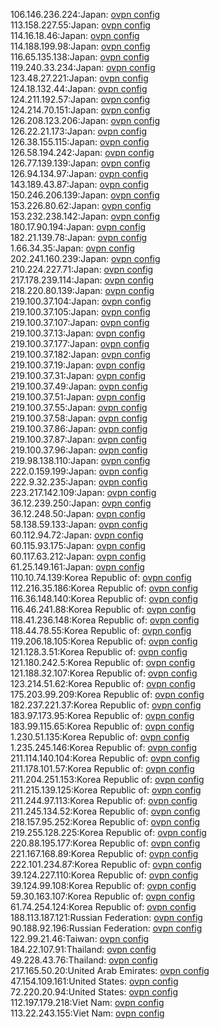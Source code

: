106.146.236.224:Japan: [ovpn config](vpn/106_146_236_224.ovpn)  
113.158.227.55:Japan: [ovpn config](vpn/113_158_227_55.ovpn)  
114.16.18.46:Japan: [ovpn config](vpn/114_16_18_46.ovpn)  
114.188.199.98:Japan: [ovpn config](vpn/114_188_199_98.ovpn)  
116.65.135.138:Japan: [ovpn config](vpn/116_65_135_138.ovpn)  
119.240.33.234:Japan: [ovpn config](vpn/119_240_33_234.ovpn)  
123.48.27.221:Japan: [ovpn config](vpn/123_48_27_221.ovpn)  
124.18.132.44:Japan: [ovpn config](vpn/124_18_132_44.ovpn)  
124.211.192.57:Japan: [ovpn config](vpn/124_211_192_57.ovpn)  
124.214.70.151:Japan: [ovpn config](vpn/124_214_70_151.ovpn)  
126.208.123.206:Japan: [ovpn config](vpn/126_208_123_206.ovpn)  
126.22.21.173:Japan: [ovpn config](vpn/126_22_21_173.ovpn)  
126.38.155.115:Japan: [ovpn config](vpn/126_38_155_115.ovpn)  
126.58.194.242:Japan: [ovpn config](vpn/126_58_194_242.ovpn)  
126.77.139.139:Japan: [ovpn config](vpn/126_77_139_139.ovpn)  
126.94.134.97:Japan: [ovpn config](vpn/126_94_134_97.ovpn)  
143.189.43.87:Japan: [ovpn config](vpn/143_189_43_87.ovpn)  
150.246.206.139:Japan: [ovpn config](vpn/150_246_206_139.ovpn)  
153.226.80.62:Japan: [ovpn config](vpn/153_226_80_62.ovpn)  
153.232.238.142:Japan: [ovpn config](vpn/153_232_238_142.ovpn)  
180.17.90.194:Japan: [ovpn config](vpn/180_17_90_194.ovpn)  
182.21.139.78:Japan: [ovpn config](vpn/182_21_139_78.ovpn)  
1.66.34.35:Japan: [ovpn config](vpn/1_66_34_35.ovpn)  
202.241.160.239:Japan: [ovpn config](vpn/202_241_160_239.ovpn)  
210.224.227.71:Japan: [ovpn config](vpn/210_224_227_71.ovpn)  
217.178.239.114:Japan: [ovpn config](vpn/217_178_239_114.ovpn)  
218.220.80.139:Japan: [ovpn config](vpn/218_220_80_139.ovpn)  
219.100.37.104:Japan: [ovpn config](vpn/219_100_37_104.ovpn)  
219.100.37.105:Japan: [ovpn config](vpn/219_100_37_105.ovpn)  
219.100.37.107:Japan: [ovpn config](vpn/219_100_37_107.ovpn)  
219.100.37.13:Japan: [ovpn config](vpn/219_100_37_13.ovpn)  
219.100.37.177:Japan: [ovpn config](vpn/219_100_37_177.ovpn)  
219.100.37.182:Japan: [ovpn config](vpn/219_100_37_182.ovpn)  
219.100.37.19:Japan: [ovpn config](vpn/219_100_37_19.ovpn)  
219.100.37.31:Japan: [ovpn config](vpn/219_100_37_31.ovpn)  
219.100.37.49:Japan: [ovpn config](vpn/219_100_37_49.ovpn)  
219.100.37.51:Japan: [ovpn config](vpn/219_100_37_51.ovpn)  
219.100.37.55:Japan: [ovpn config](vpn/219_100_37_55.ovpn)  
219.100.37.58:Japan: [ovpn config](vpn/219_100_37_58.ovpn)  
219.100.37.86:Japan: [ovpn config](vpn/219_100_37_86.ovpn)  
219.100.37.87:Japan: [ovpn config](vpn/219_100_37_87.ovpn)  
219.100.37.96:Japan: [ovpn config](vpn/219_100_37_96.ovpn)  
219.98.138.110:Japan: [ovpn config](vpn/219_98_138_110.ovpn)  
222.0.159.199:Japan: [ovpn config](vpn/222_0_159_199.ovpn)  
222.9.32.235:Japan: [ovpn config](vpn/222_9_32_235.ovpn)  
223.217.142.109:Japan: [ovpn config](vpn/223_217_142_109.ovpn)  
36.12.239.250:Japan: [ovpn config](vpn/36_12_239_250.ovpn)  
36.12.248.50:Japan: [ovpn config](vpn/36_12_248_50.ovpn)  
58.138.59.133:Japan: [ovpn config](vpn/58_138_59_133.ovpn)  
60.112.94.72:Japan: [ovpn config](vpn/60_112_94_72.ovpn)  
60.115.93.175:Japan: [ovpn config](vpn/60_115_93_175.ovpn)  
60.117.63.212:Japan: [ovpn config](vpn/60_117_63_212.ovpn)  
61.25.149.161:Japan: [ovpn config](vpn/61_25_149_161.ovpn)  
110.10.74.139:Korea Republic of: [ovpn config](vpn/110_10_74_139.ovpn)  
112.216.35.186:Korea Republic of: [ovpn config](vpn/112_216_35_186.ovpn)  
116.36.148.140:Korea Republic of: [ovpn config](vpn/116_36_148_140.ovpn)  
116.46.241.88:Korea Republic of: [ovpn config](vpn/116_46_241_88.ovpn)  
118.41.236.148:Korea Republic of: [ovpn config](vpn/118_41_236_148.ovpn)  
118.44.78.55:Korea Republic of: [ovpn config](vpn/118_44_78_55.ovpn)  
119.206.18.105:Korea Republic of: [ovpn config](vpn/119_206_18_105.ovpn)  
121.128.3.51:Korea Republic of: [ovpn config](vpn/121_128_3_51.ovpn)  
121.180.242.5:Korea Republic of: [ovpn config](vpn/121_180_242_5.ovpn)  
121.188.32.107:Korea Republic of: [ovpn config](vpn/121_188_32_107.ovpn)  
123.214.51.62:Korea Republic of: [ovpn config](vpn/123_214_51_62.ovpn)  
175.203.99.209:Korea Republic of: [ovpn config](vpn/175_203_99_209.ovpn)  
182.237.221.37:Korea Republic of: [ovpn config](vpn/182_237_221_37.ovpn)  
183.97.173.95:Korea Republic of: [ovpn config](vpn/183_97_173_95.ovpn)  
183.99.115.65:Korea Republic of: [ovpn config](vpn/183_99_115_65.ovpn)  
1.230.51.135:Korea Republic of: [ovpn config](vpn/1_230_51_135.ovpn)  
1.235.245.146:Korea Republic of: [ovpn config](vpn/1_235_245_146.ovpn)  
211.114.140.104:Korea Republic of: [ovpn config](vpn/211_114_140_104.ovpn)  
211.178.101.57:Korea Republic of: [ovpn config](vpn/211_178_101_57.ovpn)  
211.204.251.153:Korea Republic of: [ovpn config](vpn/211_204_251_153.ovpn)  
211.215.139.125:Korea Republic of: [ovpn config](vpn/211_215_139_125.ovpn)  
211.244.97.113:Korea Republic of: [ovpn config](vpn/211_244_97_113.ovpn)  
211.245.134.52:Korea Republic of: [ovpn config](vpn/211_245_134_52.ovpn)  
218.157.95.252:Korea Republic of: [ovpn config](vpn/218_157_95_252.ovpn)  
219.255.128.225:Korea Republic of: [ovpn config](vpn/219_255_128_225.ovpn)  
220.88.195.177:Korea Republic of: [ovpn config](vpn/220_88_195_177.ovpn)  
221.167.168.89:Korea Republic of: [ovpn config](vpn/221_167_168_89.ovpn)  
222.101.234.87:Korea Republic of: [ovpn config](vpn/222_101_234_87.ovpn)  
39.124.227.110:Korea Republic of: [ovpn config](vpn/39_124_227_110.ovpn)  
39.124.99.108:Korea Republic of: [ovpn config](vpn/39_124_99_108.ovpn)  
59.30.163.107:Korea Republic of: [ovpn config](vpn/59_30_163_107.ovpn)  
61.74.254.124:Korea Republic of: [ovpn config](vpn/61_74_254_124.ovpn)  
188.113.187.121:Russian Federation: [ovpn config](vpn/188_113_187_121.ovpn)  
90.188.92.196:Russian Federation: [ovpn config](vpn/90_188_92_196.ovpn)  
122.99.21.46:Taiwan: [ovpn config](vpn/122_99_21_46.ovpn)  
184.22.107.91:Thailand: [ovpn config](vpn/184_22_107_91.ovpn)  
49.228.43.76:Thailand: [ovpn config](vpn/49_228_43_76.ovpn)  
217.165.50.20:United Arab Emirates: [ovpn config](vpn/217_165_50_20.ovpn)  
47.154.109.161:United States: [ovpn config](vpn/47_154_109_161.ovpn)  
72.220.20.94:United States: [ovpn config](vpn/72_220_20_94.ovpn)  
112.197.179.218:Viet Nam: [ovpn config](vpn/112_197_179_218.ovpn)  
113.22.243.155:Viet Nam: [ovpn config](vpn/113_22_243_155.ovpn)  
